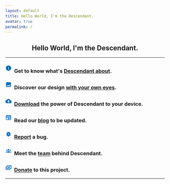 ```yaml
---
layout: default
title: Hello World, I'm the Descendant.
avatar: true
permalink: /
---
```

<h2 align="center">Hello World, I'm the Descendant.</h2>

<hr>

### <img src="/assets/img/icons/info.png" style="width: 4%; margin-right:4px; margin-bottom:5px"> Get to know what's [Descendant about](https://descendant.github.io/about/).

### <img src="/assets/img/icons/photo.png" style="width: 4%; margin-right:4px; margin-bottom:5px"> Discover our design [with your own eyes](https://descendant.github.io/404).

### <img src="/assets/img/icons/downloads.png" style="width: 4%; margin-right:4px; margin-bottom:5px"> [Download](https://descendant.github.io/downloads) the power of Descendant to your device.

### <img src="/assets/img/icons/newspaper.png" style="width: 4%; margin-right:4px; margin-bottom:5px"> Read our [blog](https://descendant.github.io/blog/) to be updated.

### <img src="/assets/img/icons/bug.png" style="width: 4%; margin-right:4px; margin-bottom:5px"> [Report](https://github.com/Descendant/bug_tracker/issues/new?template=bug_report.md) a bug.

### <img src="/assets/img/icons/account-group.png" style="width: 4%; margin-right:4px; margin-bottom:5px"> Meet the [team](https://descendant.github.io/404) behind Descendant.

### <img src="/assets/img/icons/cash-usd.png" style="width: 4%; margin-right:4px; margin-bottom:5px"> [Donate](https://descendant.github.io/donations) to this project.


---

